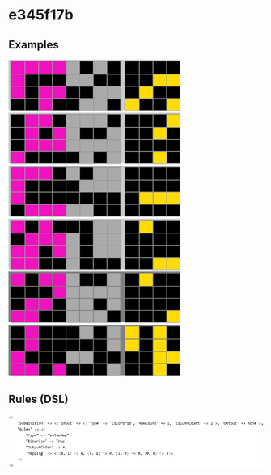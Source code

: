 # e345f17b

## Examples

![ARC examples for e345f17b](examples.png?raw=true)

## Rules (DSL)

![DSL rules for e345f17b](rules.png?raw=true)

